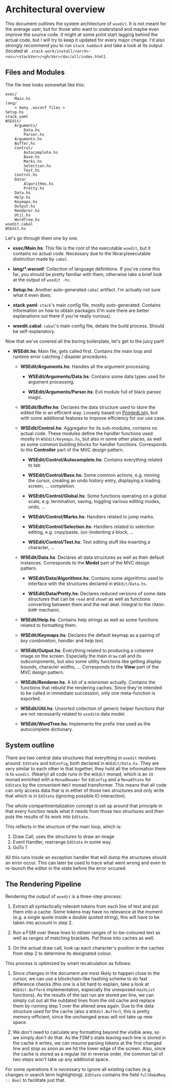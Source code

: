 # Architectural overview

This document outlines the system architecture of `wsedit`. It is not meant for
the average user, but for those who want to understand and maybe even improve
the source code. It might at some point start lagging behind the actual code,
but I will try to keep it updated for every major change. I'd also strongly
recommend you to run `stack haddock` and take a look at its output (located at
`.stack-work/install/<arch>-<os>/<stackVer>/<ghcVer>/doc/all/index.html`).

## Files and Modules

The file tree looks somewhat like this:

    exec/
        Main.hs
    lang/
        < many .wsconf files >
    Setup.hs
    stack.yaml
    WSEdit/
        Arguments/
            Data.hs
            Parser.hs
        Arguments.hs
        Buffer.hs
        Control/
            Autocomplete.hs
            Base.hs
            Marks.hs
            Selection.hs
            Text.hs
        Control.hs
        Data/
            Algorithms.hs
            Pretty.hs
        Data.hs
        Help.hs
        Keymaps.hs
        Output.hs
        Renderer.hs
        Util.hs
        WordTree.hs
    wsedit.cabal
    WSEdit.hs

Let's go through them one by one.

 * __exec/Main.hs__: This file is the root of the executable `wsedit`, but it
   contains no actual code. Necessary due to the library/executable distinction
   made by `cabal`.

 * __lang/*.wsconf__: Collection of language definitions. If you've come this
   far, you should be pretty familiar with them, otherwise take a brief look at
   the output of `wsedit -hc`.

 * __Setup.hs__: Another auto-generated `cabal` artifact. I'm actually not sure
   what it even does.

 * __stack.yaml__: `stack`'s main config file, mostly auto-generated. Contains
   information on how to obtain packages (I'm sure there are better explanations
   out there if you're really curious).

 * __wsedit.cabal__: `cabal`'s main config file, details the build process.
   Should be self-explanatory.

Now that we've covered all the boring boilerplate, let's get to the juicy part!

 * __WSEdit.hs__: Main file, gets called first. Contains the main loop and
   runtime error catching / disaster procedures.

   * __WSEdit/Arguments.hs__: Handles all the argument processing.

     * __WSEdit/Arguments/Data.hs__: Contains some data types used for argument
       processing.

     * __WSEdit/Arguments/Parser.hs__: Evil module full of black parsec magic.

   * __WSEdit/Buffer.hs__: Declares the data structure used to store the edited
     file in an efficient way. Loosely based on
     [PointedList](http://hackage.haskell.org/package/pointedlist)s, but with
     some additional features to improve efficiency for our use case.

   * __WSEdit/Control.hs__: Aggregator for its sub-modules, contains no actual
     code. These modules define the handler functions used mostly in
     `WSEdit/Keymaps.hs`, but also in some other places, as well as some common
     building blocks for handler functions. Corresponds to the __Controller__
     part of the MVC design pattern.

     * __WSEdit/Control/Autocomplete.hs__: Contains everything related to tab

     * __WSEdit/Control/Base.hs__: Some common actions, e.g. moving the cursor,
       creating an undo history entry, displaying a loading screen, ...
       completion.

     * __WSEdit/Control/Global.hs__: Some functions operating on a global scale,
       e.g. termination, saving, toggling various editing modes, undo, ...

     * __WSEdit/Control/Marks.hs__: Handlers related to jump marks.

     * __WSEdit/Control/Selection.hs__: Handlers related to selection editing,
       e.g. copy/paste, (un-)indenting a block, ...

     * __WSEdit/Control/Text.hs__: Text editing stuff like inserting a
       character, ...

   * __WSEdit/Data.hs__: Declares all data structures as well as their default
     instances. Corresponds to the __Model__ part of the MVC design pattern.

     * __WSEdit/Data/Algorithms.hs__: Contains some algorithms used to interface
       with the structures declared in `WSEdit/Data.hs`.

     * __WSEdit/Data/Pretty.hs__: Declares reduced versions of some data
       structures that can be `read` and `show`n as well as functions converting
       between them and the real deal. Integral to the `CRASH-DUMP` mechanic.

   * __WSEdit/Help.hs__: Contains help strings as well as some functions related
     to formatting them.

   * __WSEdit/Keymaps.hs__: Declares the default keymap as a pairing of
     _key combination_, _handler_ and _help text_.

   * __WSEdit/Output.hs__: Everything related to producing a coherent image on
     the screen. Especially the main `draw` call and its subcomponents, but also
     some utility functions like getting display bounds, character widths, ...
     Corresponds to the __View__ part of the MVC design pattern.

   * __WSEdit/Renderer.hs__: A bit of a misnomer actually. Contains the
     functions that rebuild the rendering caches. Since they're intended to be
     called in immediate succession, only one meta-function is exported.

   * __WSEdit/Util.hs__: Unsorted collection of generic helper functions that
     are not necessarily related to `wsedit`s data model.

   * __WSEdit/WordTree.hs__: Implements the prefix tree used as the autocomplete
     dictionary.

## System outline

There are two central data structures that everything in `wsedit` revolves
around: `EdState` and `EdConfig`, both declared in `WSEdit/Data.hs`. They are
very similar to each other in that together, they hold all the information there
is to `wsedit`. (Nearly) all code runs in the `WSEdit` monad, which is an `IO`
monad enriched with a `MonadReader` for `EdConfig` and a `MonadState` for
`EdState` by the convenient `RWST` monad transformer. This means that all code
can only access data that is in either of those two structures and only write
that which is in `EdState` (ignoring possible IO interaction).

The whole compartmentalization concept is set up around that principle in that
every function reads what it needs from those two structures and then puts the
results of its work into `EdState`.

This reflects in the structure of the main loop, which is:

 1. Draw Call, uses the structures to draw an image
 2. Event Handler, rearrange `EdState` in some way.
 3. GoTo 1

All this runs inside an exception handler that will dump the structures should
an error occur. This can later be used to trace what went wrong and even to
re-launch the editor in the state before the error occured.

## The Rendering Pipeline

Rendering the output of `wsedit` is a three-step process:

 1. Extract all syntactically relevant tokens from each line of text and put
    them into a cache. Some tokens may have no relevance at the moment (e.g. a
    single quote inside a double quoted string), this will have to be taken into
    account in step 2.

 2. Run a FSM over these lines to obtain ranges of to-be-coloured text as well
    as ranges of matching brackets. Put these into caches as well.

 3. On the actual draw call, look up each character's position in the caches
    from step 2 to determine its designated colour.

This process is optimized by smart recalculation as follows:

 1. Since changes in the document are most likely to happen close to the cursor,
    we can use a blockchain-like hashing scheme to do fast difference checks
    (this one is a bit hard to explain, take a look at `WSEdit.Buffer`s
    implementation, especially the unexposed `HashList` functions). As the
    results of the last run are stored per line, we can simply cut out all the
    outdated lines from the old cache and replace them by running step 1 over
    the altered area again. Due to the data structure used for the cache (also a
    `WSEdit.Buffer`), this is pretty memory-efficient, since the unchanged areas
    will not take up new space.

 2. We don't need to calculate any formatting beyond the visible area, so we
    simply don't do that. As the FSM's state leaving each line is stored in the
    cache it writes, we can resume parsing tokens at the first changed line and
    stop as soon as we hit the lower edge of the screen. Also, since the cache
    is stored as a regular list in reverse order, the common tail of two steps
    won't take up any additional space.

For some operations it is necessary to ignore all existing caches (e.g. changes
in search term highlighting). `EdState` contains the field `fullRebdReq :: Bool`
to facilitate just that.
